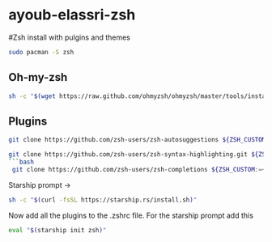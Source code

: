 # ayoub-elassri-zsh

#Zsh install with pulgins and themes

```bash
sudo pacman -S zsh
```

## Oh-my-zsh
```bash
sh -c "$(wget https://raw.github.com/ohmyzsh/ohmyzsh/master/tools/install.sh -O -)"
```
## Plugins

```bash
git clone https://github.com/zsh-users/zsh-autosuggestions ${ZSH_CUSTOM:-~/.oh-my-zsh/custom}/plugins/zsh-autosuggestions
```
```bash
git clone https://github.com/zsh-users/zsh-syntax-highlighting.git ${ZSH_CUSTOM:-~/.oh-my-zsh/custom}/plugins/zsh-syntax-highlighting
```bash
 git clone https://github.com/zsh-users/zsh-completions ${ZSH_CUSTOM:=~/.oh-my-zsh/custom}/plugins/zsh-completions
```

Starship prompt ->
```bash
sh -c "$(curl -fsSL https://starship.rs/install.sh)"
```

Now add all the plugins to the .zshrc file. For the starship prompt add this

```bash
eval "$(starship init zsh)"
```
